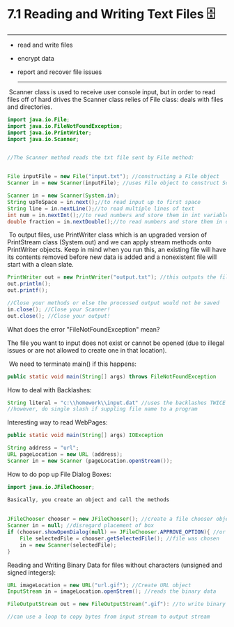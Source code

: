 # **7.1 Reading and Writing Text Files :file_cabinet:**

** **

- read and write files

- encrypt data

- report and recover file issues

  ------

  

​	Scanner class is used to receive user console input, but in order to read files off of hard drives the Scanner class relies of File class: deals with files and directories. 

``` java
import java.io.File;
import java.io.FileNotFoundException;
import java.io.PrintWriter;
import java.io.Scanner;


//The Scanner method reads the txt file sent by File method:


File inputFile = new File("input.txt"); //constructing a File object
Scanner in = new Scanner(inputFile); //uses File object to construct Scanner object. Notice how we do not use "System.in" as we are not receiving console inputs. 

Scanner in = new Scanner(System.in); 
String upToSpace = in.next();//to read input up to first space
String line = in.nextLine();//to read multiple lines of text
int num = in.nextInt();//to read numbers and store them in int variables
double fraction = in.nextDouble();//to read numbers and store them in double variables
```

​	To output files, use PrintWriter class which is an upgraded version of PrintStream class (System.out) and we can apply stream methods onto PrintWriter objects. Keep in mind when you run this, an existing file will have its contents removed before new data is added and a nonexistent file will start with a clean slate.

```java
PrintWriter out = new PrintWriter("output.txt"); //this outputs the file
out.println();
out.printf();

//Close your methods or else the processed output would not be saved
in.close(); //Close your Scanner!
out.close(); //Close your output!
```

What does the error "FileNotFoundException" mean?

The file you want to input does not exist or cannot be opened (due to illegal issues or are not allowed to create one in that location). 

​	We need to terminate main() if this happens:

``` java
public static void main(String[] args) throws FileNotFoundException
```

How to deal with Backlashes:

```java
String literal = "c:\\homework\\input.dat" //uses the backlashes TWICE since a single \ is an escape character and deals with formatting
//however, do single slash if suppling file name to a program
```

Interesting way to read WebPages:

```java
public static void main(String[] args) IOException 

String address = "url"; 
URL pageLocation = new URL (address);
Scanner in = new Scanner (pageLocation.openStream());
```

How to do pop up File Dialog Boxes:

```java
import java.io.JFileChooser;

Basically, you create an object and call the methods
    
    
JFileChooser chooser = new JFileChooser(); //create a file chooser object
Scanner in = null; //disregard placement of box
if (chooser.showOpenDialog(null) == JFileChooser.APPROVE_OPTION){ //or showSaveDialog(null); approve option if a file was selected and a cancel option if user canceled selection
    File selectedFile = chooser.getSelectedFile(); //file was chosen
    in = new Scanner(selectedFile);
}
```

Reading and Writing Binary Data for files without characters (unsigned and signed integers):

```java
URL imageLocation = new URL("url.gif"); //Create URL object
InputStream in = imageLocation.openStrem(); //reads the binary data

FileOutputStream out = new FileOutputStream(".gif"): //to write binary data

//can use a loop to copy bytes from input stream to output stream
```

